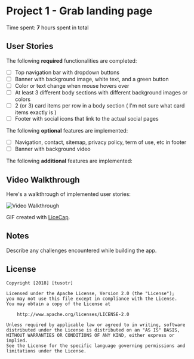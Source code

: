 # Project 1 - Grab landing page

Time spent: **7** hours spent in total

## User Stories

The following **required** functionalities are completed:

* [ ] Top navigation bar with dropdown buttons
* [ ] Banner with background image, white text, and a green button
* [ ] Color or text change when mouse hovers over
* [ ] At least 3 different body sections with different background images or colors
* [ ] 2 (or 3) card items per row in a body section ( I'm not sure what card items exactly is )
* [ ] Footer with social icons that link to the actual social pages

The following **optional** features are implemented:
* [ ] Navigation, contact, sitemap, privacy policy, term of use, etc in footer
* [ ] Banner with background video

The following **additional** features are implemented:

## Video Walkthrough

Here's a walkthrough of implemented user stories:

<img src='https://imgur.com/eSGsQkM' title='Video Walkthrough' width='' alt='Video Walkthrough' />

GIF created with [LiceCap](http://www.cockos.com/licecap/).

## Notes

Describe any challenges encountered while building the app.

## License

    Copyright [2018] [tusotr]

    Licensed under the Apache License, Version 2.0 (the "License");
    you may not use this file except in compliance with the License.
    You may obtain a copy of the License at

        http://www.apache.org/licenses/LICENSE-2.0

    Unless required by applicable law or agreed to in writing, software
    distributed under the License is distributed on an "AS IS" BASIS,
    WITHOUT WARRANTIES OR CONDITIONS OF ANY KIND, either express or implied.
    See the License for the specific language governing permissions and
    limitations under the License.
